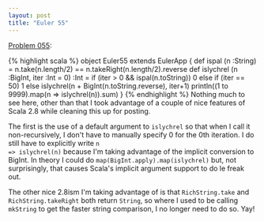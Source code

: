 ```yaml
---
layout: post
title: "Euler 55"
---
```


[Problem 055]\:

{% highlight scala %}
object Euler55 extends EulerApp {
  def ispal (n :String) = n.take(n.length/2) == n.takeRight(n.length/2).reverse
  def islychrel (n :BigInt, iter :Int = 0) :Int =
    if (iter > 0 &amp;&amp; ispal(n.toString)) 0
    else if (iter == 50) 1
    else islychrel(n + BigInt(n.toString.reverse), iter+1)
  println((1 to 9999).map(n => islychrel(n)).sum)
}
{% endhighlight %}
Nothing much to see here, other than that I took advantage of a couple of nice features of Scala 2.8 while cleaning this up for posting.

The first is the use of a default argument to <code>islychrel</code> so that when I call it non-recursively, I don't have to manually specify 0 for the 0th iteration. I do still have to explicitly write <code>n => islychrel(n)</code> because I'm taking advantage of the implicit conversion to BigInt. In theory I could do <code>map(BigInt.apply).map(islychrel)</code> but, not surprisingly, that causes Scala's implicit argument support to do le freak out.

The other nice 2.8ism I'm taking advantage of is that <code>RichString.take</code> and <code>RichString.takeRight</code> both return <code>String</code>, so where I used to be calling <code>mkString</code> to get the faster string comparison, I no longer need to do so. Yay!


[Problem 055]: http://projecteuler.net/index.php?section=problems&id=55
